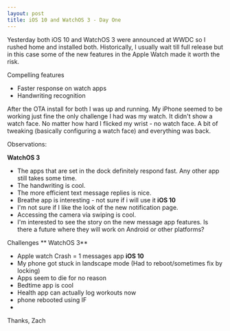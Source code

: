 ```yaml
---
layout: post
title: iOS 10 and WatchOS 3 - Day One 
---
```

Yesterday both iOS 10 and WatchOS 3 were announced at WWDC so I rushed home and installed both.   Historically, I usually wait till full release but in this case some of the new features in the Apple Watch made it worth the risk.

Compelling features 
* Faster response on watch apps 
* Handwriting recognition  

After the OTA install for both I was up and running.  My iPhone seemed to be working just fine the only challenge I had was my watch.  It didn't show a watch face.  No matter how hard I flicked my wrist - no watch face.  A bit of tweaking (basically configuring a watch face) and everything was back.

Observations:

**WatchOS 3**
* The apps that are set in the dock definitely respond fast.  Any other app still takes some time. 
* The handwriting is cool. 
* The more efficient text message replies is nice.
* Breathe app is interesting - not sure if i will use it
**iOS 10**
* I'm not sure if I like the look of the new notification page.  
* Accessing the camera via swiping is cool. 
* I'm interested to see the story on the new message app features. Is there a future where they will work on Android or other platforms?

Challenges
** WatchOS 3**
* Apple watch Crash = 1 messages app
**iOS 10**
* My phone got stuck in landscape mode (Had to reboot/sometimes fix by locking)
* Apps seem to die for no reason
* Bedtime app is cool
* Health app can actually log workouts now
* phone rebooted using IF
* 



Thanks,
Zach


